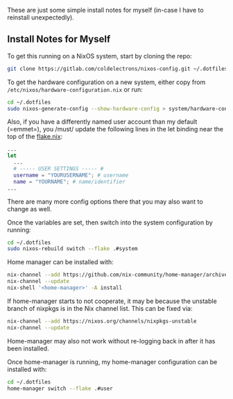 These are just some simple install notes for myself (in-case I have to reinstall unexpectedly).

## Install Notes for Myself
To get this running on a NixOS system, start by cloning the repo:
``` sh
git clone https://gitlab.com/coldelectrons/nixos-config.git ~/.dotfiles
```

To get the hardware configuration on a new system, either copy from `/etc/nixos/hardware-configuration.nix` or run:
``` sh
cd ~/.dotfiles
sudo nixos-generate-config --show-hardware-config > system/hardware-configuration.nix
```

Also, if you have a differently named user account than my default (=emmet=), you /must/ update the following lines in the let binding near the top of the [flake.nix](./flake.nix):
``` nix
...
let
  ...
  # ----- USER SETTINGS ----- #
  username = "YOURUSERNAME"; # username
  name = "YOURNAME"; # name/identifier
...
```

There are many more config options there that you may also want to change as well.

Once the variables are set, then switch into the system configuration by running:
``` sh
cd ~/.dotfiles
sudo nixos-rebuild switch --flake .#system
```

Home manager can be installed with:
``` sh
nix-channel --add https://github.com/nix-community/home-manager/archive/master.tar.gz home-manager
nix-channel --update
nix-shell '<home-manager>' -A install
```

If home-manager starts to not cooperate, it may be because the unstable branch of nixpkgs is in the Nix channel list.  This can be fixed via:
``` sh
nix-channel --add https://nixos.org/channels/nixpkgs-unstable
nix-channel --update
```

Home-manager may also not work without re-logging back in after it has been installed.

Once home-manager is running, my home-manager configuration can be installed with:
``` sh
cd ~/.dotfiles
home-manager switch --flake .#user
```

